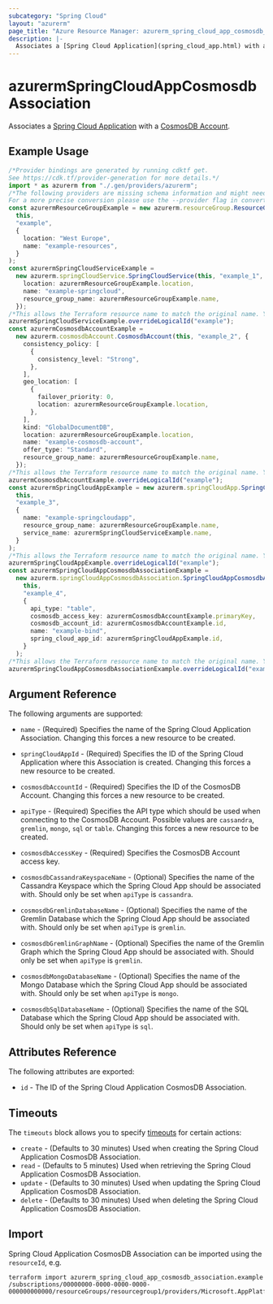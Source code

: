 ```yaml
---
subcategory: "Spring Cloud"
layout: "azurerm"
page_title: "Azure Resource Manager: azurerm_spring_cloud_app_cosmosdb_association"
description: |-
  Associates a [Spring Cloud Application](spring_cloud_app.html) with a [CosmosDB Account](cosmosdb_account.html).
---
```


# azurermSpringCloudAppCosmosdbAssociation

Associates a [Spring Cloud Application](spring_cloud_app.html) with a [CosmosDB Account](cosmosdb_account.html).

## Example Usage

```typescript
/*Provider bindings are generated by running cdktf get.
See https://cdk.tf/provider-generation for more details.*/
import * as azurerm from "./.gen/providers/azurerm";
/*The following providers are missing schema information and might need manual adjustments to synthesize correctly: azurerm.
For a more precise conversion please use the --provider flag in convert.*/
const azurermResourceGroupExample = new azurerm.resourceGroup.ResourceGroup(
  this,
  "example",
  {
    location: "West Europe",
    name: "example-resources",
  }
);
const azurermSpringCloudServiceExample =
  new azurerm.springCloudService.SpringCloudService(this, "example_1", {
    location: azurermResourceGroupExample.location,
    name: "example-springcloud",
    resource_group_name: azurermResourceGroupExample.name,
  });
/*This allows the Terraform resource name to match the original name. You can remove the call if you don't need them to match.*/
azurermSpringCloudServiceExample.overrideLogicalId("example");
const azurermCosmosdbAccountExample =
  new azurerm.cosmosdbAccount.CosmosdbAccount(this, "example_2", {
    consistency_policy: [
      {
        consistency_level: "Strong",
      },
    ],
    geo_location: [
      {
        failover_priority: 0,
        location: azurermResourceGroupExample.location,
      },
    ],
    kind: "GlobalDocumentDB",
    location: azurermResourceGroupExample.location,
    name: "example-cosmosdb-account",
    offer_type: "Standard",
    resource_group_name: azurermResourceGroupExample.name,
  });
/*This allows the Terraform resource name to match the original name. You can remove the call if you don't need them to match.*/
azurermCosmosdbAccountExample.overrideLogicalId("example");
const azurermSpringCloudAppExample = new azurerm.springCloudApp.SpringCloudApp(
  this,
  "example_3",
  {
    name: "example-springcloudapp",
    resource_group_name: azurermResourceGroupExample.name,
    service_name: azurermSpringCloudServiceExample.name,
  }
);
/*This allows the Terraform resource name to match the original name. You can remove the call if you don't need them to match.*/
azurermSpringCloudAppExample.overrideLogicalId("example");
const azurermSpringCloudAppCosmosdbAssociationExample =
  new azurerm.springCloudAppCosmosdbAssociation.SpringCloudAppCosmosdbAssociation(
    this,
    "example_4",
    {
      api_type: "table",
      cosmosdb_access_key: azurermCosmosdbAccountExample.primaryKey,
      cosmosdb_account_id: azurermCosmosdbAccountExample.id,
      name: "example-bind",
      spring_cloud_app_id: azurermSpringCloudAppExample.id,
    }
  );
/*This allows the Terraform resource name to match the original name. You can remove the call if you don't need them to match.*/
azurermSpringCloudAppCosmosdbAssociationExample.overrideLogicalId("example");

```

## Argument Reference

The following arguments are supported:

*   `name` - (Required) Specifies the name of the Spring Cloud Application Association. Changing this forces a new resource to be created.

*   `springCloudAppId` - (Required) Specifies the ID of the Spring Cloud Application where this Association is created. Changing this forces a new resource to be created.

*   `cosmosdbAccountId` - (Required) Specifies the ID of the CosmosDB Account. Changing this forces a new resource to be created.

*   `apiType` - (Required) Specifies the API type which should be used when connecting to the CosmosDB Account. Possible values are `cassandra`, `gremlin`, `mongo`, `sql` or `table`. Changing this forces a new resource to be created.

*   `cosmosdbAccessKey` - (Required) Specifies the CosmosDB Account access key.

*   `cosmosdbCassandraKeyspaceName` - (Optional) Specifies the name of the Cassandra Keyspace which the Spring Cloud App should be associated with. Should only be set when `apiType` is `cassandra`.

*   `cosmosdbGremlinDatabaseName` - (Optional) Specifies the name of the Gremlin Database which the Spring Cloud App should be associated with. Should only be set when `apiType` is `gremlin`.

*   `cosmosdbGremlinGraphName` - (Optional) Specifies the name of the Gremlin Graph which the Spring Cloud App should be associated with. Should only be set when `apiType` is `gremlin`.

*   `cosmosdbMongoDatabaseName` - (Optional) Specifies the name of the Mongo Database which the Spring Cloud App should be associated with. Should only be set when `apiType` is `mongo`.

*   `cosmosdbSqlDatabaseName` - (Optional) Specifies the name of the SQL Database which the Spring Cloud App should be associated with. Should only be set when `apiType` is `sql`.

## Attributes Reference

The following attributes are exported:

* `id` - The ID of the Spring Cloud Application CosmosDB Association.

## Timeouts

The `timeouts` block allows you to specify [timeouts](https://www.terraform.io/language/resources/syntax#operation-timeouts) for certain actions:

* `create` - (Defaults to 30 minutes) Used when creating the Spring Cloud Application CosmosDB Association.
* `read` - (Defaults to 5 minutes) Used when retrieving the Spring Cloud Application CosmosDB Association.
* `update` - (Defaults to 30 minutes) Used when updating the Spring Cloud Application CosmosDB Association.
* `delete` - (Defaults to 30 minutes) Used when deleting the Spring Cloud Application CosmosDB Association.

## Import

Spring Cloud Application CosmosDB Association can be imported using the `resourceId`, e.g.

```console
terraform import azurerm_spring_cloud_app_cosmosdb_association.example /subscriptions/00000000-0000-0000-0000-000000000000/resourceGroups/resourcegroup1/providers/Microsoft.AppPlatform/spring/service1/apps/app1/bindings/bind1
```

